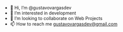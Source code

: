 - 👋 Hi, I’m @gustavovargasdev
- 👀 I’m interested in development
- 💞️ I’m looking to collaborate on Web Projects
- 📫 How to reach me gustavovargasdev@gmail.com

<!---
gustavovargasdev/gustavovargasdev is a ✨ special ✨ repository because its `README.md` (this file) appears on your GitHub profile.
You can click the Preview link to take a look at your changes.
--->
